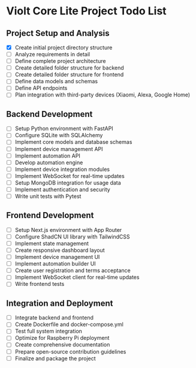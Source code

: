 # Violt Core Lite Project Todo List

## Project Setup and Analysis
- [x] Create initial project directory structure
- [ ] Analyze requirements in detail
- [ ] Define complete project architecture
- [ ] Create detailed folder structure for backend
- [ ] Create detailed folder structure for frontend
- [ ] Define data models and schemas
- [ ] Define API endpoints
- [ ] Plan integration with third-party devices (Xiaomi, Alexa, Google Home)

## Backend Development
- [ ] Setup Python environment with FastAPI
- [ ] Configure SQLite with SQLAlchemy
- [ ] Implement core models and database schemas
- [ ] Implement device management API
- [ ] Implement automation API
- [ ] Develop automation engine
- [ ] Implement device integration modules
- [ ] Implement WebSocket for real-time updates
- [ ] Setup MongoDB integration for usage data
- [ ] Implement authentication and security
- [ ] Write unit tests with Pytest

## Frontend Development
- [ ] Setup Next.js environment with App Router
- [ ] Configure ShadCN UI library with TailwindCSS
- [ ] Implement state management
- [ ] Create responsive dashboard layout
- [ ] Implement device management UI
- [ ] Implement automation builder UI
- [ ] Create user registration and terms acceptance
- [ ] Implement WebSocket client for real-time updates
- [ ] Write frontend tests

## Integration and Deployment
- [ ] Integrate backend and frontend
- [ ] Create Dockerfile and docker-compose.yml
- [ ] Test full system integration
- [ ] Optimize for Raspberry Pi deployment
- [ ] Create comprehensive documentation
- [ ] Prepare open-source contribution guidelines
- [ ] Finalize and package the project
